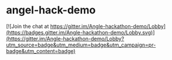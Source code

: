 # angel-hack-demo

[![Join the chat at https://gitter.im/Angle-hackathon-demo/Lobby](https://badges.gitter.im/Angle-hackathon-demo/Lobby.svg)](https://gitter.im/Angle-hackathon-demo/Lobby?utm_source=badge&utm_medium=badge&utm_campaign=pr-badge&utm_content=badge)